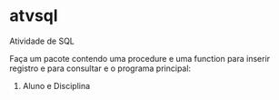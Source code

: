 # atvsql
Atividade de SQL

Faça um pacote contendo uma procedure e uma function para inserir registro e para consultar e o programa principal: 

1) Aluno e Disciplina 
